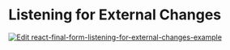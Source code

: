 # Listening for External Changes

[![Edit react-final-form-listening-for-external-changes-example](https://codesandbox.io/static/img/play-codesandbox.svg)](https://codesandbox.io/s/3x989zl866)
